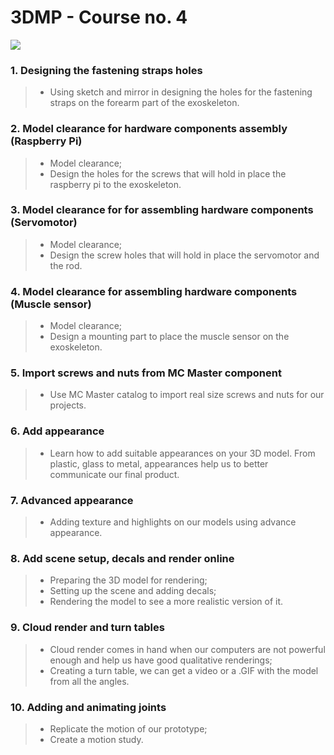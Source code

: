 # 3DMP - Course no. 4
![](https://github.com/Burdun/3DMP_private/blob/main/readme_courses_personal_projects/Orthesis.png)
### 1. Designing the fastening straps holes
> - Using sketch and mirror in designing the holes for the fastening straps on the forearm part of the exoskeleton.
### 2. Model clearance for hardware components assembly (Raspberry Pi)
> - Model clearance;
> - Design the holes for the screws that will hold in place the raspberry pi to the exoskeleton.
### 3. Model clearance for for assembling hardware components (Servomotor)
> - Model clearance;
> - Design the screw holes that will hold in place the servomotor and the rod.
### 4. Model clearance for assembling hardware components (Muscle sensor)
> - Model clearance;
> - Design a mounting part to place the muscle sensor on the exoskeleton.
### 5. Import screws and nuts from MC Master component
> - Use MC Master catalog to import real size screws and nuts for our projects.
### 6. Add appearance
> - Learn how to add suitable appearances on your 3D model. From plastic, glass to metal, appearances help us to better communicate our final product.
### 7. Advanced appearance
> - Adding texture and highlights on our models using advance appearance.
### 8. Add scene setup, decals and render online
> - Preparing the 3D model for rendering;
> - Setting up the scene and adding decals;
> - Rendering the model to see a more realistic version of it.
### 9. Cloud render and turn tables
> - Cloud render comes in hand when our computers are not powerful enough and help us have good qualitative renderings;
> - Creating a turn table, we can get a video or a .GIF with the model from all the angles.
### 10. Adding and animating joints
> - Replicate the motion of our prototype;
> - Create a motion study.
